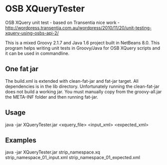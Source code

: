 # OSB XQueryTester

OSB XQuery unit test - based on Transentia nice work - http://wordpress.transentia.com.au/wordpress/2010/11/20/unit-testing-xquery-using-osbs-api-2/

This is a mixed Groovy 2.1.7 and Java 1.6 project built in NetBeans 8.0. 
This program helps writing unit tests in Groovy/Java for OSB XQuery scripts 
and it can be used in commandline.

## One fat jar
The build.xml is extended with clean-fat-jar and fat-jar target. 
All dependencies is in the lib directory. Unfortunately running the clean-fat-jar
does not build a working jar. You must manually copy from the groovy-all.jar the 
META-INF folder and then running fat-jar.
   
## Usage

java -jar XQueryTester.jar <xquery_file> <input_xml> <expected_xml>

## Examples

java -jar XQueryTester.jar strip_namespace.xq strip_namespace_01_input.xml strip_namespace_01_expected.xml